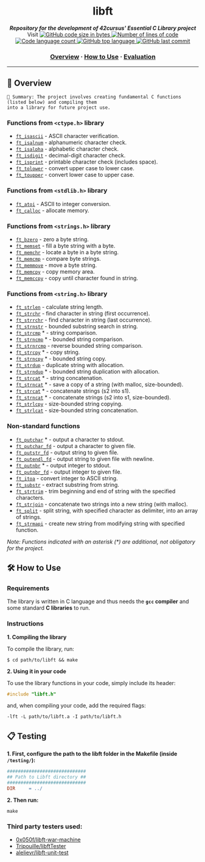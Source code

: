 <h1 align="center">
	libft
</h1>

<p align="center">
	<b><i>Repository for the development of 42cursus' Essential C Library project</i></b><br>
	Visit <a href="https://github.com/romanmikh/42><b>42 repository</b></a> for more information about 42cursus and its projects.
</p>

<p align="center">
	<img alt="GitHub code size in bytes" src="https://img.shields.io/github/languages/code-size/romanmikh/42?color=yellow" />
	<img alt="Number of lines of code" src="https://img.shields.io/tokei/lines/github/romanmikh/42?color=yellow" />
	<img alt="Code language count" src="https://img.shields.io/github/languages/count/romanmikh/42?color=yellow" />
	<img alt="GitHub top language" src="https://img.shields.io/github/languages/top/romanmikh/42?color=yellow" />
	<img alt="GitHub last commit" src="https://img.shields.io/github/last-commit/romanmikh/42?color=yellow" />
</p>

<h3 align="center">
	<a href="#%EF%B8%8F-about">Overview</a>
	<span> · </span>
	<a href="#%EF%B8%8F-how-to-use">How to Use</a>
	<span> · </span>
	<a href="#-evaluation">Evaluation</a>
</h3>

---

## 📘 Overview

	🌟 Summary: The project involves creating fundamental C functions (listed below) and compiling them
	into a library for future project use.

### Functions from `<ctype.h>` library

* [`ft_isascii`](libft/src/ft_isascii.c)			- ASCII character verification.
* [`ft_isalnum`](libft/src/ft_isalnum.c)			- alphanumeric character check.
* [`ft_isalpha`](libft/src/ft_isalpha.c)			- alphabetic character check.
* [`ft_isdigit`](libft/src/ft_isdigit.c)			- decimal-digit character check.
* [`ft_isprint`](libft/src/ft_isprint.c)			- printable character check (includes space).
* [`ft_tolower`](libft/src/ft_tolower.c)			- convert upper case to lower case.
* [`ft_toupper`](libft/src/ft_toupper.c)			- convert lower case to upper case.

### Functions from `<stdlib.h>` library

* [`ft_atoi`](libft/src/to/ft_atoi.c)		- ASCII to integer conversion.
* [`ft_calloc`](libft/src/ft_calloc.c)	- allocate memory.

### Functions from `<strings.h>` library

* [`ft_bzero`](libft/src/ft_bzero.c)		- zero a byte string.
* [`ft_memset`](libft/src/ft_memset.c)		- fill a byte string with a byte.
* [`ft_memchr`](libft/src/ft_memchr.c)		- locate a byte in a byte string.
* [`ft_memcmp`](libft/src/ft_memcmp.c)		- compare byte strings.
* [`ft_memmove`](libft/src/ft_memmove.c)	- move a byte string.
* [`ft_memcpy`](libft/src/ft_memcpy.c)		- copy memory area.
* [`ft_memccpy`](libft/src/ft_memccpy.c)	- copy until character found in string.

### Functions from `<string.h>` library

* [`ft_strlen`](libft/src/ft_strlen.c)				- calculate string length.
* [`ft_strchr`](libft/src/ft_strchr.c)				- find character in string (first occurrence).
* [`ft_strrchr`](libft/src/ft_strrchr.c)			- find character in string (last occurrence).
* [`ft_strnstr`](libft/src/ft_strnstr.c)			- bounded substring search in string.
* [`ft_strcmp`](libft/src/ft_strcmp.c) *		- string comparison.
* [`ft_strncmp`](libft/src/ft_strncmp.c) *		- bounded string comparison.
* [`ft_strnrcmp`](libft/src/ft_strnrcmp.c)		- reverse bounded string comparison.
* [`ft_strcpy`](libft/src/ft_strcpy.c) *		- copy string.
* [`ft_strncpy`](libft/src/ft_strncpy.c) *	- bounded string copy.
* [`ft_strdup`](libft/src/ft_strdup.c)				- duplicate string with allocation.
* [`ft_strndup`](libft/src/ft_strndup.c) *	- bounded string duplication with allocation.
* [`ft_strcat`](libft/src/ft_strcat.c) *		- string concatenation.
* [`ft_strncat`](libft/src/ft_strndup.c) *	- save a copy of a string (with malloc, size-bounded).
* [`ft_strcat`](libft/src/ft_strcat.c) *		- concatenate strings (s2 into s1).
* [`ft_strncat`](libft/src/ft_strncat.c) *	- concatenate strings (s2 into s1, size-bounded).
* [`ft_strlcpy`](libft/src/ft_strlcpy.c)			- size-bounded string copying.
* [`ft_strlcat`](libft/src/ft_strlcat.c)			- size-bounded string concatenation.

### Non-standard functions

* [`ft_putchar`](libft/src/ft_putchar.c) *	- output a character to stdout.
* [`ft_putchar_fd`](libft/src/ft_putchar_fd.c)		- output a character to given file.
* [`ft_putstr_fd`](libft/src/ft_putstr_fd.c)		- output string to given file.
* [`ft_putendl_fd`](libft/src/ft_putendl_fd.c)		- output string to given file with newline.
* [`ft_putnbr`](libft/src/ft_putnbr.c) *		- output integer to stdout.
* [`ft_putnbr_fd`](libft/src/ft_putnbr_fd.c)		- output integer to given file.
* [`ft_itoa`](libft/src/ft_itoa.c)					- convert integer to ASCII string.
* [`ft_substr`](libft/src/ft_substr.c)				- extract substring from string.
* [`ft_strtrim`](libft/src/ft_strtrim.c)			- trim beginning and end of string with the specified characters.
* [`ft_strjoin`](libft/src/ft_strjoin.c)			- concatenate two strings into a new string (with malloc).
* [`ft_split`](libft/src/ft_split.c)				- split string, with specified character as delimiter, into an array of strings.
* [`ft_strmapi`](libft/src/ft_strmapi.c)			- create new string from modifying string with specified function.

_Note: Functions indicated with an asterisk (*) are additional, not obligatory for the project._


## 🛠️ How to Use

### Requirements

The library is written in C language and thus needs the **`gcc` compiler** and some standard **C libraries** to run.

### Instructions

**1. Compiling the library**

To compile the library, run:

```shell
$ cd path/to/libft && make
```

**2. Using it in your code**

To use the library functions in your code, simply include its header:

```C
#include "libft.h"
```

and, when compiling your code, add the required flags:

```shell
-lft -L path/to/libft.a -I path/to/libft.h
```

## 📋 Testing

**1. First, configure the path to the libft folder in the Makefile (inside `/testing/`):**

```Makefile
#############################
## Path to Libft directory ##
#############################
DIR		= ../
```

**2. Then run:**

```shell
make
```

### Third party testers used:

* [0x050f/libft-war-machine](https://github.com/0x050f/libft-war-machine)
* [Tripouille/libftTester](https://github.com/Tripouille/libftTester)
* [alelievr/libft-unit-test](https://github.com/alelievr/libft-unit-test)
